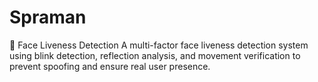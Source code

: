 # Spraman
🔐 Face Liveness Detection A multi-factor face liveness detection system using blink detection, reflection analysis, and movement verification to prevent spoofing and ensure real user presence.
